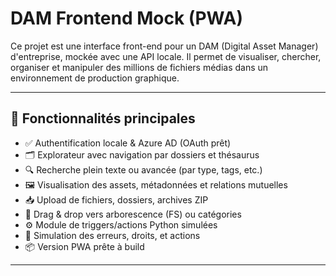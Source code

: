 # DAM Frontend Mock (PWA)

Ce projet est une interface front-end pour un DAM (Digital Asset Manager) d'entreprise, mockée avec une API locale. Il permet de visualiser, chercher, organiser et manipuler des millions de fichiers médias dans un environnement de production graphique.

---

## 🚀 Fonctionnalités principales

- ✅ Authentification locale & Azure AD (OAuth prêt)
- 🗂️ Explorateur avec navigation par dossiers et thésaurus
- 🔍 Recherche plein texte ou avancée (par type, tags, etc.)
- 🖼️ Visualisation des assets, métadonnées et relations mutuelles
- 📥 Upload de fichiers, dossiers, archives ZIP
- 🧲 Drag & drop vers arborescence (FS) ou catégories
- ⚙️ Module de triggers/actions Python simulées
- 🔐 Simulation des erreurs, droits, et actions
- 📦 Version PWA prête à build

---


